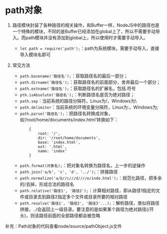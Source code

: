 # path对象
1. 路径模块封装了各种路径的相关操作，和Buffer一样，NodeJS中的路径也是一个特殊的模块，不同的是Buffer已经添加在global上了，所以不需要手动导入。而path模块并没有添加到global上，所以使用时才需要手动导入。
    - `let path = require('path');`：path为系统模块，需要手动导入，直接导入模块名即可

2. 常见方法
    - `path.basename('路径名');`：获取路径名的最后一部分；
    - `path.dirname('路径名');`：获取路径名的前面部分，舍弃最后一个部分；
    - `path.extname('路径名');`：获取路径名的扩展名，包括.符号
    - `pth.isAbsolute('路径名');`：判断路径名是否为绝对路径；
    - `path.sep`：当前系统的路径分隔符，Linux为/，Windows为\
    - `path.delimiter`：当前系统的环境变量分隔符，Linux为:，Windows为;
    - `path.parse('路径名');`：把路径名转换成对象，如‘/root/home/documents/index.html’转换如下：
        ```
            {
                root: '/',
                dir: '/root/home/documents',
                base: 'index.html',
                ext: '.html',
                name: 'index'
            }
        ````
    - `path.format(对象名);`：把对象名转换为路径名，上一步的逆操作
    - `path.join('a/b', 'c', 'd', '../');`：拼接路径
    - `path.normalize('a/b//c///d////e/inde.html');`：规范化路径，把多余的/去掉，形成合法的路径名
    - `path.relative('路径1', '路径2');`：计算相对路径，即从路径1指定的文件或目录去到路径2指定多个文件或目录所要的相对路径
    - `path.resolve('路径1', '路径2', '路径3'...);`：解析路径，类似将路径拼接，../会返回上一级目录。要注意的是如果某个路径为绝对路径(/开头)，则该路径前面的全部路径都会被忽略

补充：Path对象的代码查看node/source/pathObject.js文件
